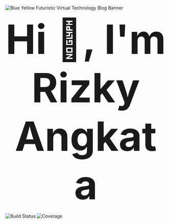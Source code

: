 ![Blue Yellow Futuristic Virtual Technology Blog Banner](https://github.com/RIZKYANGKATA/RIZKYANGKATA/assets/88949529/533c0957-7482-44ed-b019-98f1b610281d)

<p align="center">
  <b><span style="font-size: 900%;">Hi 👋, I'm Rizky Angkata</span></b>
</p>

![Build Status](https://img.shields.io/github/actions/workflow/status/username/repo/build.yml)
![Coverage](https://img.shields.io/coveralls/github/username/repo)






